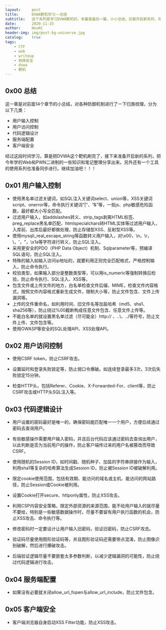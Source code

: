 ```yaml
---
layout:     post
title:      DVWA靶机学习——总结
subtitle:   这个系列是学习DVWA靶机的，本篇是最后一篇，小小总结。后面开启新系列，将2020年的学习笔记搬上来。
date:       2020-11-25
author:     HouKC
header-img: img/post-bg-universe.jpg
catalog:    true
tags:
    - CTF
    - web
    - writeup
    - 网络安全
    - dvwa
    - 靶机
---
```




## 0x00 总结

这一章是对前面14个章节的小总结，对各种防御机制进行了一下归类梳理，分为以下几类：

- 用户输入控制
- 用户访问控制
- 代码逻辑设计
- 服务端配置
- 客户端安全

经过这段时间学习，算是把DVWA这个靶机刷完了，接下来准备开启新的系列，把今年学的Web和PWN二进制的一些知识和笔记整理分享出来。另外还有一个工具的使用系列也准备同步进行。继续加油吧！！！



## 0x01 用户输入控制

- 使用黑名单过滤关键词，如SQL注入关键词select、union等，XSS关键词script、onerror等，命令执行关键词“\|”、“\&”等，一些js、php敏感危险函数，最好都大小写全匹配。
- 过滤用户输入，如addslashes转义、strip_tags剥离HTML标签、preg_replace黑名单匹配、htmlspecialchars转HTML实体等过滤用户输入，入库前、出库后最好都做处理，防止存储型XSS、反射型XSS等。
- 使用mysqli_real_escape_string等函数转义用户输入，对\x00，\n，\r，\，'，"，\x1a等字符进行转义，防止SQL注入。
- 采用更安全的PDO（PHP Data Object）机制、Sqlparameter等，预编译SQL语句，防止SQL注入。
- 特殊的输入如输入访问ip地址的，就要利用正则完全匹配格式，严格控制输入，防止命令执行。
- 校验类型，如果输入部分是整数类型等，可以用is_numeric等强制转换后检验，防止命令执行、SQL注入、XSS等。
- 包含文件或上传文件的地方，白名单检查文件后缀、MIME，检查文件内容格式，按照文件内容格式重新生成文件，限制大小等，防止文件包含、文件上传漏洞等。
- 上传的文件重命名，如利用时间、旧文件名等加盐哈希（md5、sha1、sha256等），防止绕过%00截断构成任意文件包含、任意文件上传等。
- 不能白名单的就设置黑名单过滤（尽可能全）http:// 、..\、../等符号，防止文件上传、文件包含等。
- 使用OWASP等安全的SQL处理API、XSS处理API。



## 0x02 用户访问控制

- 使用CSRF token，防止CSRF攻击。

- 设置延时和登录失败锁定等，防止弱口令爆破。如连续登录最多3次，3次后失败锁定15分钟。
- 检查HTTP头，包括Referer、Cookie、X-Forwarded-For、client等，防止CSRF攻击或HTTP头SQL注入等。



## 0x03 代码逻辑设计

- 用户设置的密码最好是唯一的，确保密码能匹配唯一一个用户，方便后续通过密码去查询用户。

- 有些敏感操作需要用户输入密码，并且后台代码应该通过密码去查询出用户，以此判断是否为当前用户的操作，防止客户端传过来的用户名被篡改而导致CSRF。
- 使用随机的Session ID，如时间戳、随机种子、加盐的字符串拼接作为输入，利用sha1等复杂的哈希算法生成Session ID，防止被Session ID被破解利用。
- 限定cookie使用范围，包括有效期、能访问的域名或主机、能访问的网站路径，防止Session或Cookie被利用。
- 设置Cookie打开secure、httponly属性，防止XSS攻击。
- 利用CSP内容安全策略，限定外部资源的来源范围，能不给用户输入的就尽量不要给，特别是一些敏感数据操作时，尽量不要留有用户执行函数的机会，防止XSS攻击、命令执行等。
- 修改密码时一定要设计让用户输入旧密码，验证旧密码，防止CSRF攻击。
- 验证码尽量使用图形验证码等，并且图形验证码还需要带点混淆，防止图像识别破解，然后进行爆破攻击。
- 后端验证逻辑尽量不要嵌套太多参数判断，以减少逻辑漏洞的可能性，防止绕过代码逻辑进行攻击。



## 0x04 服务端配置

- 如果没有必要就关闭allow_url_fopen与allow_url_include，防止文件包含。



## 0x05 客户端安全

- 客户端浏览器自身启动XSS Filter功能，防止XSS攻击。
